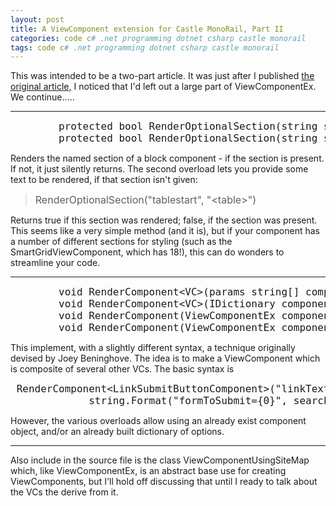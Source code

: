 ```yaml
---
layout: post
title: A ViewComponent extension for Castle MonoRail, Part II
categories: code c# .net programming dotnet csharp castle monorail
tags: code c# .net programming dotnet csharp castle monorail
---
```


  <P>This was intended to be a two-part article.  It was just after I published <A href="http://honestillusion.com/blogs/blog_0/archive/2009/08/24/a-viewcomponent-extension-for-castle-monorail.aspx" target="_blank">the original article,</A> I noticed that I'd left out a large part of ViewComponentEx. We continue.....</P>
<HR />
<PRE class="c#"><FONT size="4">        protected bool RenderOptionalSection(string section) 
        protected bool RenderOptionalSection(string section, string defaultText)</FONT> </PRE>
<P>Renders the named section of a block component - if the section is present.  If not, it just silently returns.   The second overload lets you provide some text to be rendered, if that section isn't given:</P>
<BLOCKQUOTE>
<P><FONT size="3">RenderOptionalSection("tablestart", "&lt;table&gt;")</FONT> </P></BLOCKQUOTE>
<P>Returns true if this section was rendered; false, if the section was present.  This seems like a very simple method (and it is), but if your component has a number of different sections for styling (such as the SmartGridViewComponent, which has 18!), this can do wonders to streamline your code.</P>
<HR />
<PRE class="c#"><FONT size="4">        void RenderComponent&lt;VC&gt;(params string[] componentParams) where VC : ViewComponentEx, new();
        void RenderComponent&lt;VC&gt;(IDictionary componentParams) where VC : ViewComponentEx, new();
        void RenderComponent(ViewComponentEx component, params string[] componentParams); 
        void RenderComponent(ViewComponentEx component, IDictionary componentParams); </FONT></PRE>
<P>This implement, with a slightly different syntax, a technique originally devised by Joey Beninghove.  The idea is to make a ViewComponent which is composite of several other VCs.  The basic syntax is </P><PRE class="c#"><FONT size="4"> RenderComponent&lt;LinkSubmitButtonComponent&gt;("linkText=Search",
             string.Format("formToSubmit={0}", searchFormName));</FONT></PRE>
<P>However, the various overloads allow using an already exist component object, and/or an already built dictionary of options.</P>
<HR />

<P>Also include in the source file is the class ViewComponentUsingSiteMap which, like ViewComponentEx, is an abstract base use for creating ViewComponents, but I'll hold off discussing that until I ready to talk about the VCs the derive from it.</P>
